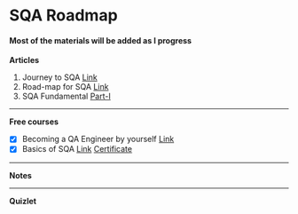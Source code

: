 # SQA Roadmap
#### Most of the materials will be added as I progress

**Articles**
1. Journey to SQA [Link](https://www.linkedin.com/pulse/ongoing-journey-software-quality-assurancesqa-sarowar-alam-saidi/)
2. Road-map for SQA [Link](https://www.linkedin.com/pulse/road-map-become-sqa-base-sarowar-alam-saidi/)
3. SQA Fundamental [Part-I](https://www.linkedin.com/pulse/sqa-fundamental-part-i-sarowar-alam-saidi/)
---

**Free courses**
- [X] Becoming a QA Engineer by yourself [Link](https://www.youtube.com/watch?v=4kkvkOAFPI0)
- [X] Basics of SQA [Link](https://www.mygreatlearning.com/academy/courses/5444842/43771#?utm_source=share_with_friends) [Certificate](https://olympus1.mygreatlearning.com/course_certificate/IQMVYWVU)
---
**Notes**

---
**Quizlet**
